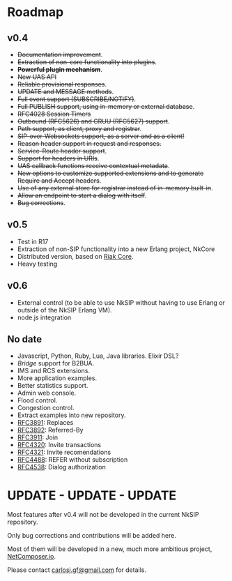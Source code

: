 # Roadmap

## v0.4

* ~~Documentation improvement~~.
* ~~Extraction of non-core functionality into plugins~~.
* ~~**Powerful plugin mechanism**~~.
* ~~New UAS API~~
* ~~Reliable provisional responses~~.
* ~~UPDATE and MESSAGE methods~~.
* ~~Full event support (SUBSCRIBE/NOTIFY)~~.
* ~~Full PUBLISH support, using in-memory or external database~~.
* ~~RFC4028 Session Timers~~
* ~~Outbound (RFC5626) and GRUU (RFC5627) support~~.
* ~~Path support, as client, proxy and registrar~~.
* ~~SIP-over-Websockets support, as a server and as a client!~~
* ~~Reason header support in request and responses.~~ 
* ~~Service-Route header support~~.
* ~~Support for headers in URIs~~.
* ~~UAS callback functions receive contextual metadata~~.
* ~~New options to customize supported extensions and to generate Require and Accept headers~~.
* ~~Use of any external store for registrar instead of in-memory built-in~~.
* ~~Allow an endpoint to start a dialog with itself~~.
* ~~Bug corrections~~.


## v0.5

* Test in R17
* Extraction of non-SIP functionality into a new Erlang project, NkCore
* Distributed version, based on [Riak Core](https://github.com/basho/riak_core).
* Heavy testing


## v0.6

* External control (to be able to use NkSIP without having to use Erlang or outside of the NkSIP Erlang VM).
* node.js integration


## No date

* Javascript, Python, Ruby, Lua, Java libraries. Elixir DSL?
* _Bridge_ support for B2BUA.
* IMS and RCS extensions.
* More application examples.
* Better statistics support.
* Admin web console.
* Flood control.
* Congestion control.
* Extract examples into new repository.
* [RFC3891](http://tools.ietf.org/html/rfc3891): Replaces
* [RFC3892](http://tools.ietf.org/html/rfc3892): Referred-By
* [RFC3911](http://tools.ietf.org/html/rfc3903): Join
* [RFC4320](http://tools.ietf.org/html/rfc4320): Invite transactions
* [RFC4321](http://tools.ietf.org/html/rfc4321): Invite recomendations
* [RFC4488](http://tools.ietf.org/html/rfc4488): REFER without subscription
* [RFC4538](http://tools.ietf.org/html/rfc4538): Dialog authorization


# UPDATE - UPDATE - UPDATE

Most features after v0.4 will not be developed in the current NkSIP repository.

Only bug corrections and contributions will be added here.

Most of them will be developed in a new, much more ambitious project, [NetComposer.io](http://www.slideshare.net/carlosjgf/net-composer-v2).

Please contact carlosj.gf@gmail.com for details.









